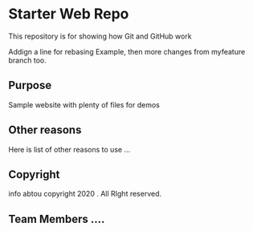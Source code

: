 # Starter Web Repo

This repository is for showing how Git and GitHub work

Addign a line for rebasing Example, then more changes from myfeature branch too.

## Purpose

Sample website with plenty of files for demos

## Other reasons

Here is list of other reasons to use ...

## Copyright	
info abtou copyright 2020 . All RIght reserved.

## Team Members ....